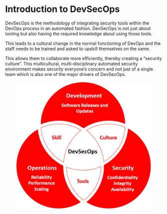 # Introduction to DevSecOps

DevSecOps is the methodology of integrating security tools within the DevOps process in an automated fashion. DevSecOps is not just about tooling but also having the required knowledge about using those tools. 

This leads to a cultural change in the normal functioning of DevOps and the staff needs to be trained and asked to upskill themselves on the same.

This allows them to collaborate more efficiently, thereby creating a “security culture”. This multicultural, multi-disciplinary automated security environment makes security everyone’s concern and not just of a single team which is also one of the major drivers of DevSecOps.

<p align="center">
  <img src="images/devsecops.png">
</p>